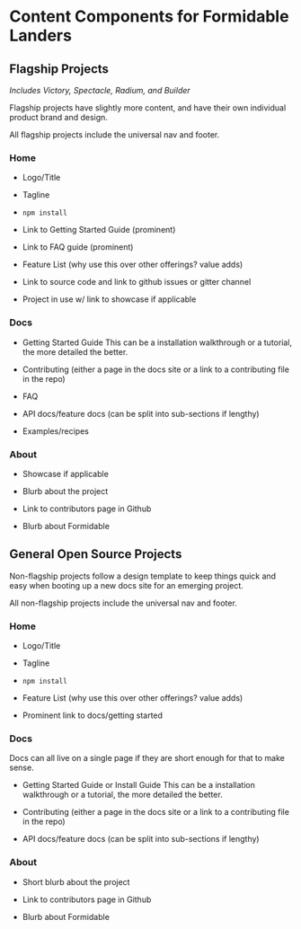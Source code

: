 # Content Components for Formidable Landers

## Flagship Projects
*Includes Victory, Spectacle, Radium, and Builder*

Flagship projects have slightly more content, and have their own individual product brand and design.

All flagship projects include the universal nav and footer.

### Home

* Logo/Title

* Tagline

* ```npm install```

* Link to Getting Started Guide (prominent)

* Link to FAQ guide (prominent)

* Feature List (why use this over other offerings? value adds)

* Link to source code and link to github issues or gitter channel

* Project in use w/ link to showcase if applicable

### Docs

* Getting Started Guide
This can be a installation walkthrough or a tutorial, the more detailed the better.

* Contributing (either a page in the docs site or a link to a contributing file in the repo)

* FAQ

* API docs/feature docs (can be split into sub-sections if lengthy)

* Examples/recipes

### About

* Showcase if applicable

* Blurb about the project

* Link to contributors page in Github

* Blurb about Formidable

## General Open Source Projects

Non-flagship projects follow a design template to keep things quick and easy when booting up a new docs site for an emerging project.

All non-flagship projects include the universal nav and footer.

### Home

* Logo/Title

* Tagline

* ```npm install```

* Feature List (why use this over other offerings? value adds)

* Prominent link to docs/getting started

### Docs

Docs can all live on a single page if they are short enough for that to make sense.

* Getting Started Guide or Install Guide
This can be a installation walkthrough or a tutorial, the more detailed the better.

* Contributing (either a page in the docs site or a link to a contributing file in the repo)

* API docs/feature docs (can be split into sub-sections if lengthy)

### About

* Short blurb about the project

* Link to contributors page in Github

* Blurb about Formidable